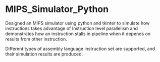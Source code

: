 # MIPS_Simulator_Python
Designed an MIPS simulator using python and tkinter to simulate how instructions takes advantage of Instruction level parallelism and demonstrates how an instruction stalls in pipeline when it depends on results from other instruction.

Different types of assembly language instruction set are supported, and their simulation results are produced.
